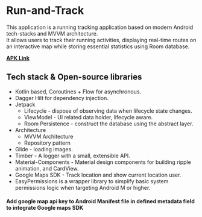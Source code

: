# Run-and-Track
This application is a running tracking application based on modern Android tech-stacks and MVVM architecture.  
It allows users to track their running activities, displaying real-time routes on an interactive map while storing essential statistics using Room database.

__[APK Link]()__

## Tech stack & Open-source libraries
- Kotlin based, Coroutines + Flow for asynchronous.
- Dagger Hilt for dependency injection.
- Jetpack
  - Lifecycle - dispose of observing data when lifecycle state changes.
  - ViewModel - UI related data holder, lifecycle aware.
  - Room Persistence - construct the database using the abstract layer.
- Architecture
  - MVVM Architecture
  - Repository pattern
- Glide - loading images.
- Timber - A logger with a small, extensible API.
- Material-Components - Material design components for building ripple animation, and CardView.
- Google Maps SDK - Track location and show current location user.
- EasyPermissions is a wrapper library to simplify basic system permissions logic when targeting Android M or higher.

#### Add google map api key to Android Manifest file in defined metadata field to integrate Google maps SDK
